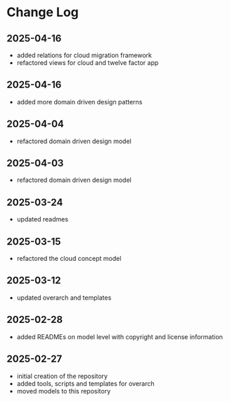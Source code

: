 # Change Log

## 2025-04-16
* added relations for cloud migration framework
* refactored views for cloud and twelve factor app

## 2025-04-16
* added more domain driven design patterns

## 2025-04-04
* refactored domain driven design model

## 2025-04-03
* refactored domain driven design model

## 2025-03-24
* updated readmes

## 2025-03-15
* refactored the cloud concept model

## 2025-03-12
* updated overarch and templates

## 2025-02-28
* added READMEs on model level with copyright and license information

## 2025-02-27
* initial creation of the repository
* added tools, scripts and templates for overarch
* moved models to this repository
